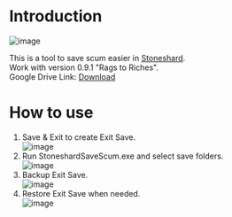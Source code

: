 # Introduction
![image](https://github.com/user-attachments/assets/1cde890f-dad0-482b-b14a-e8e24aaac0c1)

This is a tool to save scum easier in [Stoneshard](https://store.steampowered.com/app/625960/Stoneshard/). <br/>
Work with version 0.9.1 "Rags to Riches". <br/>
Google Drive Link: [Download](https://drive.google.com/file/d/1e0BiIYHuhTzgKd0cD6kpRn4xYkk_Dnfg/view?usp=sharing)
# How to use
1. Save & Exit to create Exit Save. <br/>
![image](https://github.com/user-attachments/assets/da32f2c4-f85f-4de2-8008-6586f3400409)
2. Run StoneshardSaveScum.exe and select save folders. <br/>
   ![image](https://github.com/user-attachments/assets/a98b0a0d-5ea0-458a-b793-4dd4e27f845f)
3. Backup Exit Save. <br/>
![image](https://github.com/user-attachments/assets/b452af9c-d1e8-4fe7-bc8b-c321a0023cf6)
4. Restore Exit Save when needed. <br/>
![image](https://github.com/user-attachments/assets/d2c1a3a0-a2af-488b-bc73-b77a7322009f)
